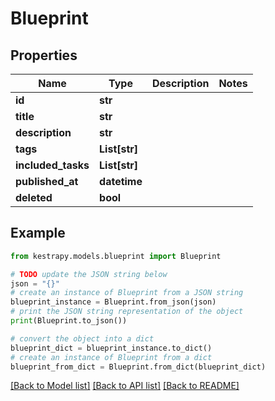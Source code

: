 # Blueprint


## Properties

Name | Type | Description | Notes
------------ | ------------- | ------------- | -------------
**id** | **str** |  | 
**title** | **str** |  | 
**description** | **str** |  | 
**tags** | **List[str]** |  | 
**included_tasks** | **List[str]** |  | 
**published_at** | **datetime** |  | 
**deleted** | **bool** |  | 

## Example

```python
from kestrapy.models.blueprint import Blueprint

# TODO update the JSON string below
json = "{}"
# create an instance of Blueprint from a JSON string
blueprint_instance = Blueprint.from_json(json)
# print the JSON string representation of the object
print(Blueprint.to_json())

# convert the object into a dict
blueprint_dict = blueprint_instance.to_dict()
# create an instance of Blueprint from a dict
blueprint_from_dict = Blueprint.from_dict(blueprint_dict)
```
[[Back to Model list]](../README.md#documentation-for-models) [[Back to API list]](../README.md#documentation-for-api-endpoints) [[Back to README]](../README.md)



